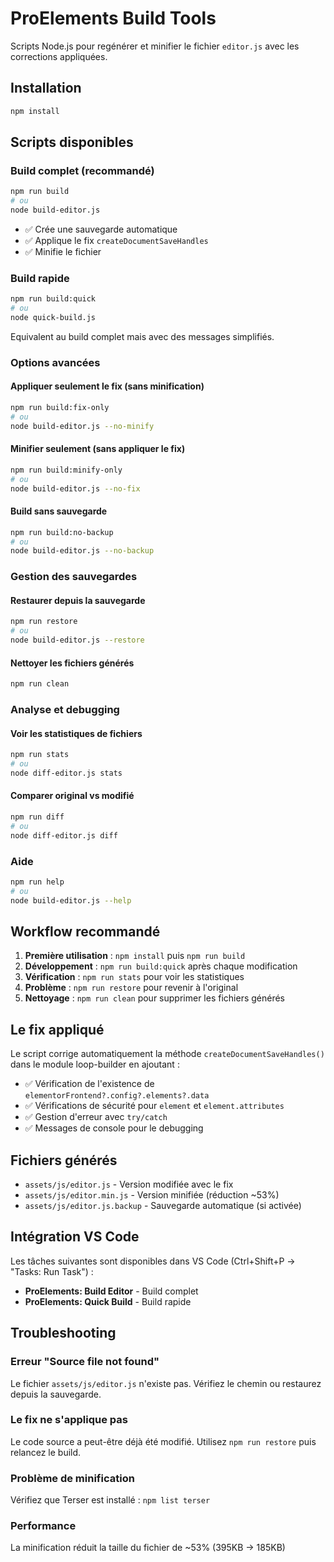 # ProElements Build Tools

Scripts Node.js pour regénérer et minifier le fichier `editor.js` avec les corrections appliquées.

## Installation

```bash
npm install
```

## Scripts disponibles

### Build complet (recommandé)
```bash
npm run build
# ou
node build-editor.js
```
- ✅ Crée une sauvegarde automatique
- ✅ Applique le fix `createDocumentSaveHandles`
- ✅ Minifie le fichier

### Build rapide
```bash
npm run build:quick
# ou
node quick-build.js
```
Equivalent au build complet mais avec des messages simplifiés.

### Options avancées

#### Appliquer seulement le fix (sans minification)
```bash
npm run build:fix-only
# ou
node build-editor.js --no-minify
```

#### Minifier seulement (sans appliquer le fix)
```bash
npm run build:minify-only
# ou
node build-editor.js --no-fix
```

#### Build sans sauvegarde
```bash
npm run build:no-backup
# ou
node build-editor.js --no-backup
```

### Gestion des sauvegardes

#### Restaurer depuis la sauvegarde
```bash
npm run restore
# ou
node build-editor.js --restore
```

#### Nettoyer les fichiers générés
```bash
npm run clean
```

### Analyse et debugging

#### Voir les statistiques de fichiers
```bash
npm run stats
# ou
node diff-editor.js stats
```

#### Comparer original vs modifié
```bash
npm run diff
# ou
node diff-editor.js diff
```

### Aide
```bash
npm run help
# ou
node build-editor.js --help
```

## Workflow recommandé

1. **Première utilisation** : `npm install` puis `npm run build`
2. **Développement** : `npm run build:quick` après chaque modification
3. **Vérification** : `npm run stats` pour voir les statistiques
4. **Problème** : `npm run restore` pour revenir à l'original
5. **Nettoyage** : `npm run clean` pour supprimer les fichiers générés

## Le fix appliqué

Le script corrige automatiquement la méthode `createDocumentSaveHandles()` dans le module loop-builder en ajoutant :

- ✅ Vérification de l'existence de `elementorFrontend?.config?.elements?.data`
- ✅ Vérifications de sécurité pour `element` et `element.attributes`
- ✅ Gestion d'erreur avec `try/catch`
- ✅ Messages de console pour le debugging

## Fichiers générés

- `assets/js/editor.js` - Version modifiée avec le fix
- `assets/js/editor.min.js` - Version minifiée (réduction ~53%)
- `assets/js/editor.js.backup` - Sauvegarde automatique (si activée)

## Intégration VS Code

Les tâches suivantes sont disponibles dans VS Code (Ctrl+Shift+P → "Tasks: Run Task") :
- **ProElements: Build Editor** - Build complet
- **ProElements: Quick Build** - Build rapide

## Troubleshooting

### Erreur "Source file not found"
Le fichier `assets/js/editor.js` n'existe pas. Vérifiez le chemin ou restaurez depuis la sauvegarde.

### Le fix ne s'applique pas
Le code source a peut-être déjà été modifié. Utilisez `npm run restore` puis relancez le build.

### Problème de minification
Vérifiez que Terser est installé : `npm list terser`

### Performance
La minification réduit la taille du fichier de ~53% (395KB → 185KB)

